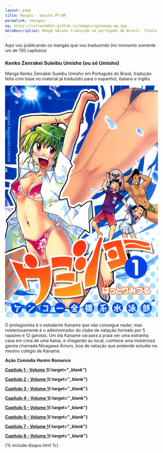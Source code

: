 ```yaml
---
layout: page
title: Mangás - Umisho PT-BR
permalink: /mangas/
og: https://carloshmbtn.github.io/images/og/manga-og.jpg
metaDescription: Mangá Umisho traduzido em português do Brasil. Título completo - Kenko Zenrakei Suieibu Umisho
---
```


Aqui vou publicando os mangás que vou traduzindo (no momento somente um de 130 capítulos)

### Kenko Zenrakei Suieibu Umisho (ou só Umisho)

Mangá Kenko Zenrakei Suieibu Umisho em Português do Brasil, tradução feita com base no material já traduzido para o espanhol, italiano e inglês.

![Umisho](/images/umisho.jpg)

O protagonista é o estudante Kaname que não consegue nadar, mas misteriosamente é o administrador do clube de natação formato por 5 rapazes e 12 garotas. Um dia Kaname vai para a praia ver uma estranha casa em cima de uma balsa, e chegando ao local, conhece uma misteriosa garota chamada Ninagawa Amuro, boa de natação que pretende estudar no mesmo colégio de Kaname.

**Ação** 
**Comédia** 
**Harém** 
**Romance**

**[Capítulo 1 - Volume 1](/mangas/umisho/umisho1.pdf){:target="_blank"}**

**[Capítulo 2 - Volume 1](/mangas/umisho/umisho2.pdf){:target="_blank"}**

**[Capítulo 3 - Volume 1](/mangas/umisho/umisho3.pdf){:target="_blank"}**

**[Capítulo 4 - Volume 1](/mangas/umisho/umisho4.pdf){:target="_blank"}**

**[Capítulo 5 - Volume 1](/mangas/umisho/umisho5.pdf){:target="_blank"}**

**[Capítulo 6 - Volume 1](https://www.mediafire.com/file/yqrst0vicyrwl8q/umisho6.pdf/file){:target="_blank"}**

**[Capítulo 7 - Volume 1](https://www.mediafire.com/file/9ime0hrca210tr7/umisho7.pdf/file){:target="_blank"}**

**[Capítulo 8 - Volume 1](http://www.mediafire.com/file/11kf3hk9vrw4w8w/umisho8.pdf/file){:target="_blank"}**

{% include disqus.html %}